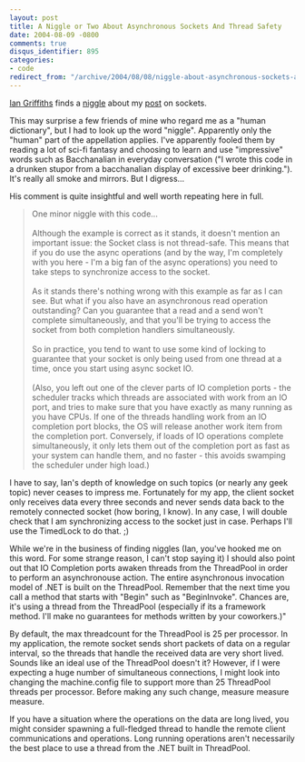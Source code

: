 ```yaml
---
layout: post
title: A Niggle or Two About Asynchronous Sockets And Thread Safety
date: 2004-08-09 -0800
comments: true
disqus_identifier: 895
categories:
- code
redirect_from: "/archive/2004/08/08/niggle-about-asynchronous-sockets-and-thread-safety.aspx/"
---
```


[Ian Griffiths](http://www.interact-sw.co.uk/iangblog/) finds a
[niggle](http://dictionary.reference.com/search?q=niggle) about my
[post](https://haacked.com/archive/2004/08/06/882.aspx) on sockets.

This may surprise a few friends of mine who regard me as a "human
dictionary", but I had to look up the word "niggle". Apparently only the
"human" part of the appellation applies. I've apparently fooled them by
reading a lot of sci-fi fantasy and choosing to learn and use
"impressive" words such as Bacchanalian in everyday conversation ("I
wrote this code in a drunken stupor from a bacchanalian display of
excessive beer drinking."). It's really all smoke and mirrors. But I
digress...

His comment is quite insightful and well worth repeating here in full.

> One minor niggle with this code... \
>  \
>  Although the example is correct as it stands, it doesn't mention an
> important issue: the Socket class is not thread-safe. This means that
> if you do use the async operations (and by the way, I'm completely
> with you here - I'm a big fan of the async operations) you need to
> take steps to synchronize access to the socket. \
>  \
>  As it stands there's nothing wrong with this example as far as I can
> see. But what if you also have an asynchronous read operation
> outstanding? Can you guarantee that a read and a send won't complete
> simultaneously, and that you'll be trying to access the socket from
> both completion handlers simultaneously. \
>  \
>  So in practice, you tend to want to use some kind of locking to
> guarantee that your socket is only being used from one thread at a
> time, once you start using async socket IO. \
>  \
>  (Also, you left out one of the clever parts of IO completion ports -
> the scheduler tracks which threads are associated with work from an IO
> port, and tries to make sure that you have exactly as many running as
> you have CPUs. If one of the threads handling work from an IO
> completion port blocks, the OS will release another work item from the
> completion port. Conversely, if loads of IO operations complete
> simultaneously, it only lets them out of the completion port as fast
> as your system can handle them, and no faster - this avoids swamping
> the scheduler under high load.)

I have to say, Ian's depth of knowledge on such topics (or nearly any
geek topic) never ceases to impress me. Fortunately for my app, the
client socket only receives data every three seconds and never sends
data back to the remotely connected socket (how boring, I know). In any
case, I will double check that I am synchronizing access to the socket
just in case. Perhaps I'll use the TimedLock to do that. ;)

While we're in the business of finding niggles (Ian, you've hooked me on
this word. For some strange reason, I can't stop saying it) I should
also point out that IO Completion ports awaken threads from the
ThreadPool in order to perform an asynchronouse action. The entire
asynchronous invocation model of .NET is built on the ThreadPool.
Remember that the next time you call a method that starts with "Begin"
such as "BeginInvoke". Chances are, it's using a thread from the
ThreadPool (especially if its a framework method. I'll make no
guarantees for methods written by your coworkers.)"

By default, the max threadcount for the ThreadPool is 25 per processor.
In my application, the remote socket sends short packets of data on a
regular interval, so the threads that handle the received data are very
short lived. Sounds like an ideal use of the ThreadPool doesn't it?
However, if I were expecting a huge number of simultaneous connections,
I might look into changing the machine.config file to support more than
25 ThreadPool threads per processor. Before making any such change,
measure measure measure.

If you have a situation where the operations on the data are long lived,
you might consider spawning a full-fledged thread to handle the remote
client communications and operations. Long running operations aren't
necessarily the best place to use a thread from the .NET built in
ThreadPool.

